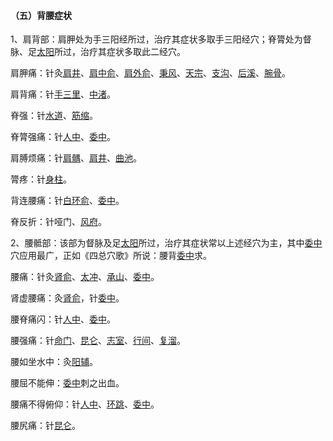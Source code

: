 #### （五）背腰症状

1、肩背部：肩胛处为手三阳经所过，治疗其症状多取手三阳经穴；脊膂处为督脉、足[太阳](https://www.gmzyjc.com/read/zjs/zjs3.4-0.1.1.4.0.md)所过，治疗其症状多取此二经穴。

肩胛痛：针灸[肩井](https://www.gmzyjc.com/read/zjs/zjs3.1.9-12-0.0.3.3.21.md)、[肩中俞](https://www.gmzyjc.com/read/zjs/zjs3.1.4-6-0.0.3.3.15.md)、[肩外俞](https://www.gmzyjc.com/read/zjs/zjs3.1.4-6-0.0.3.3.14.md)、[秉风](https://www.gmzyjc.com/read/zjs/zjs3.1.4-6-0.0.3.3.12.md)、[天宗](https://www.gmzyjc.com/read/zjs/zjs3.1.4-6-0.0.3.3.11.md)、[支沟](https://www.gmzyjc.com/read/zjs/zjs3.1.9-12-0.0.2.3.6.md)、[后溪](https://www.gmzyjc.com/read/zjs/zjs3.1.4-6-0.0.3.3.3.md)、[腕骨](https://www.gmzyjc.com/read/zjs/zjs3.1.4-6-0.0.3.3.4.md)。

肩背痛：针[手三里](https://www.gmzyjc.com/read/zjs/zjs3.1.1-3-0.1.2.3.10.md)、[中渚](https://www.gmzyjc.com/read/zjs/zjs3.1.9-12-0.0.2.3.3.md)。

脊强：针[水道](https://www.gmzyjc.com/read/zjs/zjs3.1.1-3-0.1.3.3.28.md)、[筋缩](https://www.gmzyjc.com/read/zjs/zjs3.2.2-0.0.1.3.8.md)。

脊膂强痛：针[人中](https://www.gmzyjc.com/read/zjs/zjs3.2.2-0.0.1.3.26.md)、[委中](https://www.gmzyjc.com/read/zjs/zjs3.1.7-8-0.0.1.3.40.md)。

肩膊烦痛：针[肩髃](https://www.gmzyjc.com/read/zjs/zjs3.1.1-3-0.1.2.3.15.md)、[肩井](https://www.gmzyjc.com/read/zjs/zjs3.1.9-12-0.0.3.3.21.md)、[曲池](https://www.gmzyjc.com/read/zjs/zjs3.1.1-3-0.1.2.3.11.md)。

膂疼：针[身柱](https://www.gmzyjc.com/read/zjs/zjs3.2.2-0.0.1.3.12.md)。

背连腰痛：针[白环俞](https://www.gmzyjc.com/read/zjs/zjs3.1.7-8-0.0.1.3.30.md)、[委中](https://www.gmzyjc.com/read/zjs/zjs3.1.7-8-0.0.1.3.40.md)。

脊反折：针哑门、[风府](https://www.gmzyjc.com/read/zjs/zjs3.2.2-0.0.1.3.16.md)。

2、腰骶部：该部为督脉及足[太阳](https://www.gmzyjc.com/read/zjs/zjs3.4-0.1.1.4.0.md)所过，治疗其症状常以上述经穴为主，其中[委中](https://www.gmzyjc.com/read/zjs/zjs3.1.7-8-0.0.1.3.40.md)穴应用最广，正如《四总穴歌》所说：腰背[委中](https://www.gmzyjc.com/read/zjs/zjs3.1.7-8-0.0.1.3.40.md)求。

腰痛：针灸[肾俞](https://www.gmzyjc.com/read/zjs/zjs3.1.7-8-0.0.1.3.23.md)、[太冲](https://www.gmzyjc.com/read/zjs/zjs3.1.9-12-0.0.4.3.3.md)、[承山](https://www.gmzyjc.com/read/zjs/zjs3.1.7-8-0.0.1.3.57.md)、[委中](https://www.gmzyjc.com/read/zjs/zjs3.1.7-8-0.0.1.3.40.md)。

肾虚腰痛：灸[肾俞](https://www.gmzyjc.com/read/zjs/zjs3.1.7-8-0.0.1.3.23.md)，针[委中](https://www.gmzyjc.com/read/zjs/zjs3.1.7-8-0.0.1.3.40.md)。

腰脊痛闪：针[人中](https://www.gmzyjc.com/read/zjs/zjs3.2.2-0.0.1.3.26.md)、[委中](https://www.gmzyjc.com/read/zjs/zjs3.1.7-8-0.0.1.3.40.md)。

腰强痛：针[命门](https://www.gmzyjc.com/read/zjs/zjs3.2.2-0.0.1.3.4.md)、[昆仑](https://www.gmzyjc.com/read/zjs/zjs3.1.7-8-0.0.1.3.60.md)、[志室](https://www.gmzyjc.com/read/zjs/zjs3.1.7-8-0.0.1.3.52.md)、[行间](https://www.gmzyjc.com/read/zjs/zjs3.1.9-12-0.0.4.3.2.md)、[复溜](https://www.gmzyjc.com/read/zjs/zjs3.1.7-8-0.0.2.3.7.md)。

腰如坐水中：灸[阳辅](https://www.gmzyjc.com/read/zjs/zjs3.1.9-12-0.0.3.3.38.md)。

腰屈不能伸：[委中](https://www.gmzyjc.com/read/zjs/zjs3.1.7-8-0.0.1.3.40.md)刺之出血。

腰痛不得俯仰：针[人中](https://www.gmzyjc.com/read/zjs/zjs3.2.2-0.0.1.3.26.md)、[环跳](https://www.gmzyjc.com/read/zjs/zjs3.1.9-12-0.0.3.3.30.md)、[委中](https://www.gmzyjc.com/read/zjs/zjs3.1.7-8-0.0.1.3.40.md)。

腰尻痛：针[昆仑](https://www.gmzyjc.com/read/zjs/zjs3.1.7-8-0.0.1.3.60.md)。
